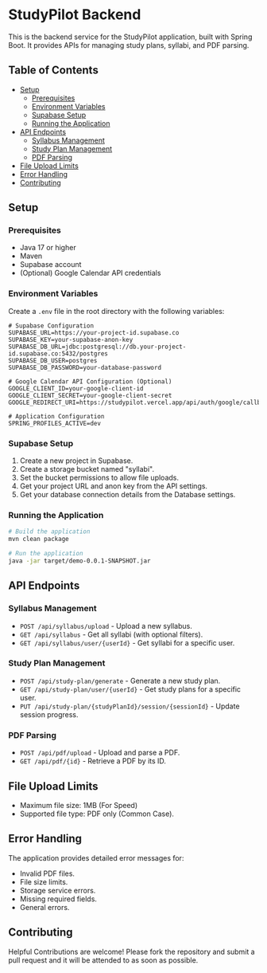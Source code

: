 # StudyPilot Backend

This is the backend service for the StudyPilot application, built with Spring Boot. It provides APIs for managing study plans, syllabi, and PDF parsing.

## Table of Contents

- [Setup](#setup)
  - [Prerequisites](#prerequisites)
  - [Environment Variables](#environment-variables)
  - [Supabase Setup](#supabase-setup)
  - [Running the Application](#running-the-application)
- [API Endpoints](#api-endpoints)
  - [Syllabus Management](#syllabus-management)
  - [Study Plan Management](#study-plan-management)
  - [PDF Parsing](#pdf-parsing)
- [File Upload Limits](#file-upload-limits)
- [Error Handling](#error-handling)
- [Contributing](#contributing)

## Setup

### Prerequisites

- Java 17 or higher
- Maven
- Supabase account
- (Optional) Google Calendar API credentials

### Environment Variables

Create a `.env` file in the root directory with the following variables:

```
# Supabase Configuration
SUPABASE_URL=https://your-project-id.supabase.co
SUPABASE_KEY=your-supabase-anon-key
SUPABASE_DB_URL=jdbc:postgresql://db.your-project-id.supabase.co:5432/postgres
SUPABASE_DB_USER=postgres
SUPABASE_DB_PASSWORD=your-database-password

# Google Calendar API Configuration (Optional)
GOOGLE_CLIENT_ID=your-google-client-id
GOOGLE_CLIENT_SECRET=your-google-client-secret
GOOGLE_REDIRECT_URI=https://studypilot.vercel.app/api/auth/google/callback

# Application Configuration
SPRING_PROFILES_ACTIVE=dev
```

### Supabase Setup

1. Create a new project in Supabase.
2. Create a storage bucket named "syllabi".
3. Set the bucket permissions to allow file uploads.
4. Get your project URL and anon key from the API settings.
5. Get your database connection details from the Database settings.

### Running the Application

```bash
# Build the application
mvn clean package

# Run the application
java -jar target/demo-0.0.1-SNAPSHOT.jar
```

## API Endpoints

### Syllabus Management

- `POST /api/syllabus/upload` - Upload a new syllabus.
- `GET /api/syllabus` - Get all syllabi (with optional filters).
- `GET /api/syllabus/user/{userId}` - Get syllabi for a specific user.

### Study Plan Management

- `POST /api/study-plan/generate` - Generate a new study plan.
- `GET /api/study-plan/user/{userId}` - Get study plans for a specific user.
- `PUT /api/study-plan/{studyPlanId}/session/{sessionId}` - Update session progress.

### PDF Parsing

- `POST /api/pdf/upload` - Upload and parse a PDF.
- `GET /api/pdf/{id}` - Retrieve a PDF by its ID.

## File Upload Limits

- Maximum file size: 1MB (For Speed)
- Supported file type: PDF only (Common Case).

## Error Handling

The application provides detailed error messages for:

- Invalid PDF files.
- File size limits.
- Storage service errors.
- Missing required fields.
- General errors.

## Contributing

Helpful Contributions are welcome! Please fork the repository and submit a pull request and it will be attended to as soon as possible.